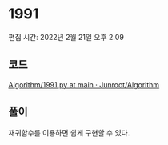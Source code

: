 # 1991

편집 시간: 2022년 2월 21일 오후 2:09

## 코드

[Algorithm/1991.py at main · Junroot/Algorithm](https://github.com/Junroot/Algorithm/blob/main/backjoon/1991.py)

## 풀이

재귀함수를 이용하면 쉽게 구현할 수 있다.